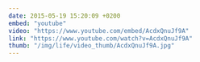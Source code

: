 ```yaml
---
date: 2015-05-19 15:20:09 +0200
embed: "youtube"
video: "https://www.youtube.com/embed/AcdxQnuJf9A"
link: "https://www.youtube.com/watch?v=AcdxQnuJf9A"
thumb: "/img/life/video_thumb/AcdxQnuJf9A.jpg"
---
```

